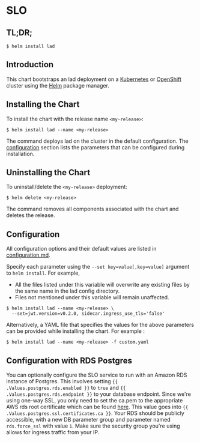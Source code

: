 # SLO

## TL;DR;

```console
$ helm install lad
```

## Introduction

This chart bootstraps an lad deployment on a [Kubernetes](http://kubernetes.io) or [OpenShift](https://www.openshift.com/) cluster using the [Helm](https://helm.sh) package manager.

## Installing the Chart

To install the chart with the release name `<my-release>`:

```console
$ helm install lad --name <my-release>
```

The command deploys lad on the cluster in the default configuration. The [configuration](#configuration) section lists the parameters that can be configured during installation.

## Uninstalling the Chart

To uninstall/delete the `<my-release>` deployment:

```console
$ helm delete <my-release>
```

The command removes all components associated with the chart and deletes the release.

## Configuration

All configuration options and their default values are listed in [configuration.md](configuration.md).

Specify each parameter using the `--set key=value[,key=value]` argument to `helm install`. For example,

- All the files listed under this variable will overwrite any existing files by the same name in the lad config directory.
- Files not mentioned under this variable will remain unaffected.

```console
$ helm install lad --name <my-release> \
  --set=jwt.version=v0.2.0, sidecar.ingress_use_tls='false'
```

Alternatively, a YAML file that specifies the values for the above parameters can be provided while installing the chart. For example :

```console
$ helm install lad --name <my-release> -f custom.yaml
```

## Configuration with RDS Postgres

You can optionally configure the SLO service to run with an Amazon RDS instance of Postgres. This involves setting `{{ .Values.postgres.rds.enabled }}` to `true` and `{{ .Values.postgres.rds.endpoint }}` to your database endpoint. Since we're using one-way SSL, you only need to set the ca.pem to the appropriate AWS rds root certificate which can be found [here](https://s3.amazonaws.com/rds-downloads/rds-ca-2015-root.pem). This value goes into `{{ .Values.postgres.ssl.certificates.ca }}`. Your RDS should be publicly accessible, with a new DB parameter group and parameter named `rds.force_ssl` with value `1`.  Make sure the security group you're using allows for ingress traffic from your IP.
